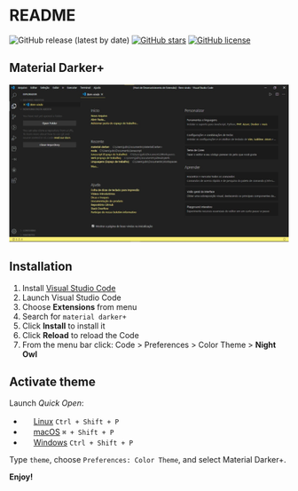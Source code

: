 # README

![GitHub release (latest by date)](https://img.shields.io/github/v/release/jos3s/Material-Darker-Plus?style=for-the-badge)
[![GitHub stars](https://img.shields.io/github/stars/jos3s/Material-Darker-Plus?style=for-the-badge)](https://github.com/jos3s/Material-Darker-Plus/stargazers)
[![GitHub license](https://img.shields.io/github/license/jos3s/Material-Darker-Plus?style=for-the-badge)](https://github.com/jos3s/Material-Darker-Plus/blob/master/LICENSE)

## Material Darker+

![Image](theme.jpg)

## Installation

1. Install [Visual Studio Code](https://code.visualstudio.com/)
2. Launch Visual Studio Code
3. Choose **Extensions** from menu
4. Search for `material darker+`
5. Click **Install** to install it
6. Click **Reload** to reload the Code
7. From the menu bar click: Code > Preferences > Color Theme > **Night Owl**

## Activate theme

Launch *Quick Open*:

  - <img src="https://www.kernel.org/theme/images/logos/favicon.png" width=16 height=16/> <a href="https://code.visualstudio.com/shortcuts/keyboard-shortcuts-linux.pdf">Linux</a> `Ctrl + Shift + P`
  - <img src="https://developer.apple.com/favicon.ico" width=16 height=16/> <a href="https://code.visualstudio.com/shortcuts/keyboard-shortcuts-macos.pdf">macOS</a> `⌘ + Shift + P`
  - <img src="https://www.microsoft.com/favicon.ico" width=16 height=16/> <a href="https://code.visualstudio.com/shortcuts/keyboard-shortcuts-windows.pdf">Windows</a> `Ctrl + Shift + P`

Type `theme`, choose `Preferences: Color Theme`, and select Material Darker+.

**Enjoy!**
